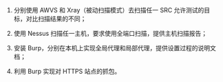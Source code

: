 1. 分别使用 AWVS 和 Xray（被动扫描模式）去扫描任一 SRC 允许测试的目标，对比扫描结果的不同；



2. 使用 Nessus 扫描任一主机，要求使用全端口扫描，提供主机扫描报告；



3. 安装 Burp，分别在本机上实现全局代理和局部代理，提供设置过程的说明文档；



4. 利用 Burp 实现对 HTTPS 站点的抓包。
